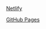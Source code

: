 [Netlify](https://quiz-1website.netlify.app/)

[GitHub Pages](https://meenalshekokar8.github.io/quiz-app.github.io/)
